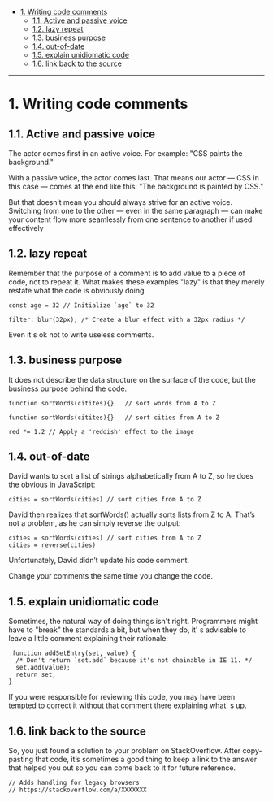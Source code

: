 - [1. Writing code comments](#1-writing-code-comments)
  - [1.1. Active and passive voice](#11-active-and-passive-voice)
  - [1.2. lazy repeat](#12-lazy-repeat)
  - [1.3. business purpose](#13-business-purpose)
  - [1.4. out-of-date](#14-out-of-date)
  - [1.5. explain unidiomatic code](#15-explain-unidiomatic-code)
  - [1.6. link back to the source](#16-link-back-to-the-source)

---

# 1. Writing code comments 

## 1.1. Active and passive voice

The actor comes first in an active voice. For example: "CSS paints the background."

With a passive voice, the actor comes last. That means our actor — CSS in this case — comes at the end like this: "The background is painted by CSS."

But that doesn’t mean you should always strive for an active voice. Switching from one to the other — even in the same paragraph — can make your content flow more seamlessly from one sentence to another if used effectively

## 1.2. lazy repeat

Remember that the purpose of a comment is to add value to a piece of code, not to repeat it. What makes these examples "lazy" is that they merely restate what the code is obviously doing. 
```
const age = 32 // Initialize `age` to 32

filter: blur(32px); /* Create a blur effect with a 32px radius */
```

Even it's ok not to write useless comments.

## 1.3. business purpose

It does not describe the data structure on the surface of the code, but the business purpose behind the code.
```
function sortWords(citites){}   // sort words from A to Z

function sortWords(citites){}   // sort cities from A to Z
```
```
red *= 1.2 // Apply a 'reddish' effect to the image
```


## 1.4. out-of-date

David wants to sort a list of strings alphabetically from A to Z, so he does the obvious in JavaScript:
```
cities = sortWords(cities) // sort cities from A to Z
```
David then realizes that sortWords() actually sorts lists from Z to A. That’s not a problem, as he can simply reverse the output:
```
cities = sortWords(cities) // sort cities from A to Z
cities = reverse(cities)
```

Unfortunately, David didn’t update his code comment.

Change your comments the same time you change the code.

## 1.5. explain unidiomatic code

Sometimes, the natural way of doing things isn't right. Programmers might have to "break" the standards a bit, but when they do, it' s advisable to leave a little comment explaining their rationale:

```
 function addSetEntry(set, value) {    
  /* Don't return `set.add` because it's not chainable in IE 11. */  
  set.add(value);
  return set;
}
```
If you were responsible for reviewing this code, you may have been tempted to correct it without that comment there explaining what' s up.

## 1.6. link back to the source

So, you just found a solution to your problem on StackOverflow. After copy-pasting that code, it’s sometimes a good thing to keep a link to the answer that helped you out so you can come back to it for future reference.

```
// Adds handling for legacy browsers
// https://stackoverflow.com/a/XXXXXXX
```